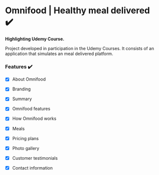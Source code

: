 # Omnifood | Healthy meal delivered :heavy_check_mark:

**Highlighting Udemy Course.**

Project developed in participation in the Udemy Courses. It consists of an application that simulates an meal delivered platform. 


### Features :heavy_check_mark:

- [x] About Omnifood
- [x] Branding
- [x] Summary
- [x] Omnifood features
- [x] How Omnifood works
- [x] Meals
- [x] Pricing plans
- [x] Photo gallery
- [x] Customer testimonials
- [x] Contact information


